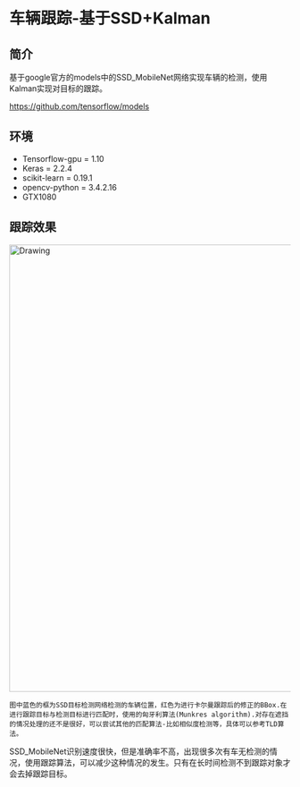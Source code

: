 # 车辆跟踪-基于SSD+Kalman


## 简介
基于google官方的models中的SSD_MobileNet网络实现车辆的检测，使用Kalman实现对目标的跟踪。

https://github.com/tensorflow/models

## 环境


  * Tensorflow-gpu = 1.10
  * Keras = 2.2.4
  * scikit-learn = 0.19.1
  * opencv-python = 3.4.2.16
  * GTX1080

## 跟踪效果
<img src="video/source.gif" alt="Drawing" style="width: 800px;"/>

```
图中蓝色的框为SSD目标检测网络检测的车辆位置，红色为进行卡尔曼跟踪后的修正的BBox.在进行跟踪目标与检测目标进行匹配时，使用的匈牙利算法(Munkres algorithm).对存在遮挡的情况处理的还不是很好，可以尝试其他的匹配算法-比如相似度检测等，具体可以参考TLD算法。
```

SSD_MobileNet识别速度很快，但是准确率不高，出现很多次有车无检测的情况，使用跟踪算法，可以减少这种情况的发生。只有在长时间检测不到跟踪对象才会去掉跟踪目标。